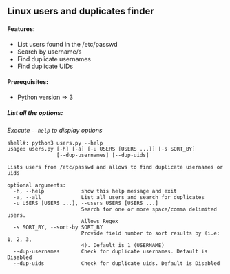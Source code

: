 ## Linux users and duplicates finder


#### Features:
* List users found in the /etc/passwd
* Search by username/s
* Find duplicate usernames
* Find duplicate UIDs

#### Prerequisites:
* Python version => 3

##### List all the options:
*Execute `--help` to display options*

```
shell#: python3 users.py --help
usage: users.py [-h] [-a] [-u USERS [USERS ...]] [-s SORT_BY]
                [--dup-usernames] [--dup-uids]

Lists users from /etc/passwd and allows to find duplicate usernames or uids

optional arguments:
  -h, --help            show this help message and exit
  -a, --all             List all users and search for duplicates
  -u USERS [USERS ...], --users USERS [USERS ...]
                        Search for one or more space/comma delimited users.
                        Allows Regex
  -s SORT_BY, --sort-by SORT_BY
                        Provide field number to sort results by (i.e: 1, 2, 3,
                        4). Default is 1 (USERNAME)
  --dup-usernames       Check for duplicate usernames. Default is Disabled
  --dup-uids            Check for duplicate uids. Default is Disabled

```
